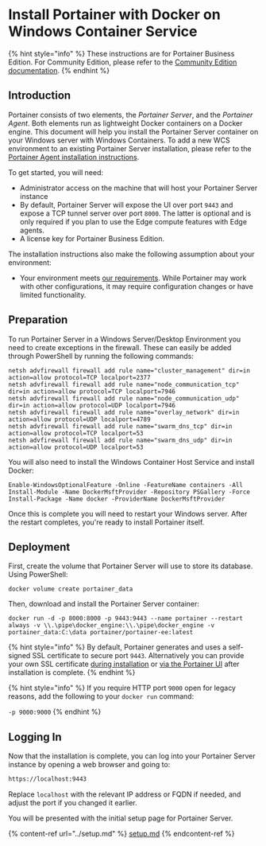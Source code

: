# Install Portainer with Docker on Windows Container Service

{% hint style="info" %}
These instructions are for Portainer Business Edition. For Community Edition, please refer to the [Community Edition documentation](https://docs.portainer.io/v/ce-2.9/).
{% endhint %}

## Introduction

Portainer consists of two elements, the _Portainer Server_, and the _Portainer Agent_. Both elements run as lightweight Docker containers on a Docker engine. This document will help you install the Portainer Server container on your Windows server with Windows Containers. To add a new WCS environment to an existing Portainer Server installation, please refer to the [Portainer Agent installation instructions](../../agent/docker/wcs.md).

To get started, you will need:

* Administrator access on the machine that will host your Portainer Server instance
* By default, Portainer Server will expose the UI over port `9443` and expose a TCP tunnel server over port `8000`. The latter is optional and is only required if you plan to use the Edge compute features with Edge agents.
* A license key for Portainer Business Edition.

The installation instructions also make the following assumption about your environment:

* Your environment meets [our requirements](../../../requirements-and-prerequisites.md). While Portainer may work with other configurations, it may require configuration changes or have limited functionality.

## Preparation

To run Portainer Server in a Windows Server/Desktop Environment you need to create exceptions in the firewall. These can easily be added through PowerShell by running the following commands:

```
netsh advfirewall firewall add rule name="cluster_management" dir=in action=allow protocol=TCP localport=2377
netsh advfirewall firewall add rule name="node_communication_tcp" dir=in action=allow protocol=TCP localport=7946
netsh advfirewall firewall add rule name="node_communication_udp" dir=in action=allow protocol=UDP localport=7946
netsh advfirewall firewall add rule name="overlay_network" dir=in action=allow protocol=UDP localport=4789
netsh advfirewall firewall add rule name="swarm_dns_tcp" dir=in action=allow protocol=TCP localport=53
netsh advfirewall firewall add rule name="swarm_dns_udp" dir=in action=allow protocol=UDP localport=53
```

You will also need to install the Windows Container Host Service and install Docker:

```
Enable-WindowsOptionalFeature -Online -FeatureName containers -All
Install-Module -Name DockerMsftProvider -Repository PSGallery -Force
Install-Package -Name docker -ProviderName DockerMsftProvider
```

Once this is complete you will need to restart your Windows server. After the restart completes, you're ready to install Portainer itself.

## Deployment

First, create the volume that Portainer Server will use to store its database. Using PowerShell:

```
docker volume create portainer_data
```

Then, download and install the Portainer Server container:

```aspnet
docker run -d -p 8000:8000 -p 9443:9443 --name portainer --restart always -v \\.\pipe\docker_engine:\\.\pipe\docker_engine -v portainer_data:C:\data portainer/portainer-ee:latest
```

{% hint style="info" %}
By default, Portainer generates and uses a self-signed SSL certificate to secure port `9443`. Alternatively you can provide your own SSL certificate [during installation](../../../../advanced/ssl.md#docker-standalone) or [via the Portainer UI](../../../../admin/settings/#ssl-certificate) after installation is complete.
{% endhint %}

{% hint style="info" %}
If you require HTTP port `9000` open for legacy reasons, add the following to your `docker run` command:

`-p 9000:9000`
{% endhint %}

## Logging In

Now that the installation is complete, you can log into your Portainer Server instance by opening a web browser and going to:

```bash
https://localhost:9443
```

Replace `localhost` with the relevant IP address or FQDN if needed, and adjust the port if you changed it earlier.

You will be presented with the initial setup page for Portainer Server.

{% content-ref url="../setup.md" %}
[setup.md](../setup.md)
{% endcontent-ref %}
